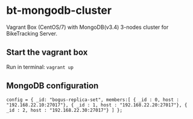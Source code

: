 # bt-mongodb-cluster
Vagrant Box (CentOS/7) with MongoDB(v3.4) 3-nodes cluster for BikeTracking Server.

## Start the vagrant box
Run in terminal: `vagrant up`

## MongoDB configuration
``
    config = { _id: "bogus-replica-set", members:[
          { _id : 0, host : "192.168.22.10:27017"},
          { _id : 1, host : "192.168.22.20:27017"},
          { _id : 2, host : "192.168.22.30:27017"} ]
         };
``
